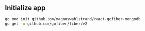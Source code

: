 

## Initialize app
```sh
go mod init github.com/magnuswahlstrand/react-gofiber-mongodb
go get -u github.com/gofiber/fiber/v2
```
